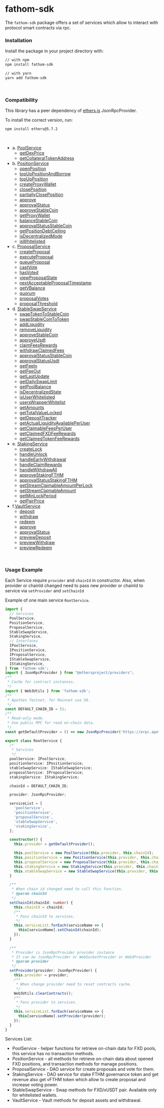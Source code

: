 # fathom-sdk

The `fathom-sdk` package offers a set of services which allow to interact with
protocol smart contracts via rpc.

### Installation

Install the package in your project directory with:

```sh
// with npm
npm install fathom-sdk

// with yarn
yarn add fathom-sdk
```

<br />

### Compatibility

This library has a peer dependency of
[ethers.js](https://docs.ethers.org/v5/) JsonRpcProvider.

To install the correct version, run:

```sh
npm install ethers@5.7.2
```

<br />

- a. [PoolService](#pool-service)
  - [getDexPrice](#getDexPrice)
  - [getCollateralTokenAddress](#getCollateralTokenAddress)
- b. [PositionService](#position-service)
  - [openPosition](#openPosition)
  - [topUpPositionAndBorrow](#topUpPositionAndBorrow)
  - [topUpPosition](#topUpPosition)
  - [createProxyWallet](#createProxyWallet)
  - [closePosition](#closePosition)
  - [partiallyClosePosition](#partiallyClosePosition)
  - [approve](#approve)
  - [approvalStatus](#approvalStatus)
  - [approveStableCoin](#approveStableCoin)
  - [getProxyWallet](#getProxyWallet)
  - [balanceStableCoin](#balanceStableCoin)
  - [approvalStatusStableCoin](#approvalStatusStableCoin)
  - [getPositionDebtCeiling](#getPositionDebtCeiling)
  - [isDecentralizedMode](#isDecentralizedMode)
  - [isWhitelisted](#isWhitelisted)
- с. [ProposalService](#proposal-service)
  - [createProposal](#createProposal)
  - [executeProposal](#executeProposal)
  - [queueProposal](#queueProposal)
  - [castVote](#castVote)
  - [hasVoted](#hasVoted)
  - [viewProposalState](#viewProposalState)
  - [nextAcceptableProposalTimestamp](#nextAcceptableProposalTimestamp)
  - [getVBalance](#getVBalance)
  - [quorum](#quorum)
  - [proposalVotes](#proposalVotes)
  - [proposalThreshold](#proposalThreshold)
- d. [StableSwapService](#stable-swap-service)
  - [swapTokenToStableCoin](#swapTokenToStableCoin)
  - [swapStableCoinToToken](#swapStableCoinToToken)
  - [addLiquidity](#addLiquidity)
  - [removeLiquidity](#removeLiquidity)
  - [approveStableCoin](#approveStableCoin)
  - [approveUsdt](#approveUsdt)
  - [claimFeesRewards](#claimFeesRewards)
  - [withdrawClaimedFees](#withdrawClaimedFees)
  - [approvalStatusStableCoin](#approvalStatusStableCoin)
  - [approvalStatusUsdt](#approvalStatusUsdt)
  - [getFeeIn](#getFeeIn)
  - [getFeeOut](#getFeeOut)
  - [getLastUpdate](#getLastUpdate)
  - [getDailySwapLimit](#getDailySwapLimit)
  - [getPoolBalance](#getPoolBalance)
  - [isDecentralizedState](#isDecentralizedState)
  - [isUserWhitelisted](#isUserWhitelisted)
  - [usersWrapperWhitelist](#usersWrapperWhitelist)
  - [getAmounts](#getAmounts)
  - [getTotalValueLocked](#getTotalValueLocked)
  - [getDepositTracker](#getDepositTracker)
  - [getActualLiquidityAvailablePerUser](#getActualLiquidityAvailablePerUser)
  - [getClaimableFeesPerUser](#getClaimableFeesPerUser)
  - [getClaimedFXDFeeRewards](#getClaimedFXDFeeRewards)
  - [getClaimedTokenFeeRewards](#getClaimedTokenFeeRewards)
- e. [StakingService](#staking-service)
  - [createLock](#createLock)
  - [handleUnlock](#handleUnlock)
  - [handleEarlyWithdrawal](#handleEarlyWithdrawal)
  - [handleClaimRewards](#handleClaimRewards)
  - [handleWithdrawAll](#handleWithdrawAll)
  - [approveStakingFTHM](#approveStakingFTHM)
  - [approvalStatusStakingFTHM](#approvalStatusStakingFTHM)
  - [getStreamClaimableAmountPerLock](#getStreamClaimableAmountPerLock)
  - [getStreamClaimableAmount](#getStreamClaimableAmount)
  - [getMinLockPeriod](#getMinLockPeriod)
  - [getPairPrice](#getPairPrice)
- f.[VaultService](#vault-service)
  - [deposit](#deposit)
  - [withdraw](#withdraw)
  - [redeem](#redeem)
  - [approve](#approve)
  - [approvalStatus](#approvalStatus)
  - [previewDeposit](#previewDeposit)
  - [previewWithdraw](#previewWithdraw)
  - [previewRedeem](#previewRedeem)

<br />

### Usage Example

Each Service require <code>provider</code> and <code>chainId</code> in constructor. Also, when provider or
chainId changed need to pass new provider or chainId to service via
<code>setProvider</code> and <code>setChainId</code>

Example of one main service <code>RootService</code>.

```ts
import {
  // Services
  PoolService,
  PositionService,
  ProposalService,
  StableSwapService,
  StakingService,
  // Interfaces
  IPoolService,
  IPositionService,
  IProposalService,
  IStableSwapService,
  IStakingService,
} from 'fathom-sdk';
import { JsonRpcProvider } from "@ethersproject/providers";
/**
 * Cache for contract instances.
 */
import { Web3Utils } from 'fathom-sdk';
/**
 * Apothen Testnet, for Mainnet use 50.
 */
const DEFAULT_CHAIN_ID = 51;
/**
 * Read-only mode.
 * Use public RPC for read on-chain data.
 */
const getDefaultProvider = () => new JsonRpcProvider('https://erpc.apothem.network/');

export class RootService {
  /*
   * Services
   */
  poolService: IPoolService;
  positionService: IPositionService;
  stableSwapService: IStableSwapService;
  proposalService: IProposalService;
  stakingService: IStakingService;

  chainId = DEFAULT_CHAIN_ID;

  provider: JsonRpcProvider;

  serviceList = [
    'poolService',
    'positionService',
    'proposalService',
    'stableSwapService',
    'stakingService',
  ];

  constructor() {
    this.provider = getDefaultProvider();

    this.poolService = new PoolService(this.provider, this.chainId);
    this.positionService = new PositionService(this.provider, this.chainId);
    this.proposalService = new ProposalService(this.provider, this.chainId);
    this.stakingService = new StakingService(this.provider, this.chainId);
    this.stableSwapService = new StableSwapService(this.provider, this.chainId);
  }

  /**
   * When chain id changed need to call this function.
   * @param chainId
   */
  setChainId(chainId: number) {
    this.chainId = chainId;
    /**
     * Pass chainId to services.
     */
    this.serviceList.forEach(serviceName => {
      this[serviceName].setChainId(chainId);
    });
  }

  /**
   * Provider is JsonRpcProvider provider instance
   * It can be JsonRpcProvider or WebSocketProvider or Web3Provider
   * @param provider
   */
  setProvider(provider: JsonRpcProvider) {
    this.provider = provider;
    /**
     * When change provider need to reset contracts cache.
     */
    Web3Utils.clearContracts();
    /**
     * Pass provider to services.
     */
    this.serviceList.forEach(serviceName => {
      this[serviceName].setProvider(provider);
    });
  }
}
```

Services List:

- PoolService - helper functions for retrieve on-chain data for FXD pools, this
  service has no transaction methods.
- PositionService - all methods for retrieve on-chain data about opened FXD
  positions, and transaction methods for manage positions.
- ProposalService - DAO service for create proposals and vote for them.
- StakingService - DAO service for stake FTHM governance token and get revenue
  also get vFTHM token which allow to create proposal and increase voting power.
- StableSwapService - Swap methods for FXD/xUSDT pair. Available only for
  whitelisted wallets.
- VaultService - Vault methods for deposit assets and withdrawal.
